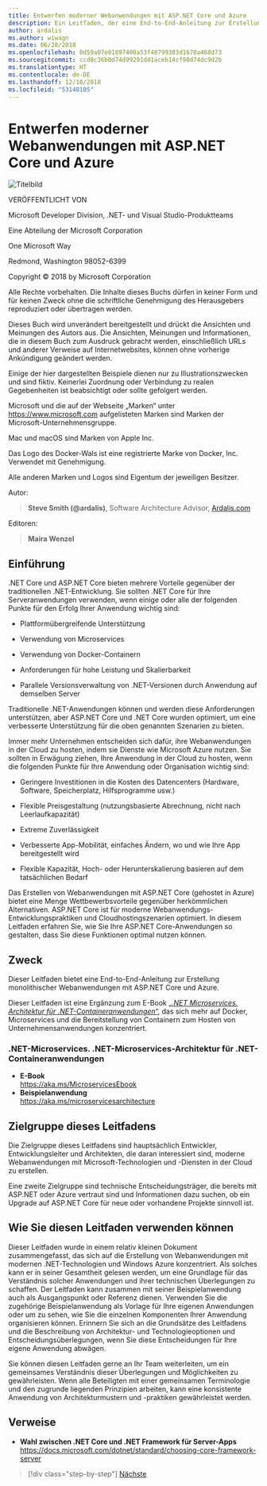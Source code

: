 ```yaml
---
title: Entwerfen moderner Webanwendungen mit ASP.NET Core und Azure
description: Ein Leitfaden, der eine End-to-End-Anleitung zur Erstellung monolithischer Webanwendungen mit ASP.NET Core und Azure bietet.
author: ardalis
ms.author: wiwagn
ms.date: 06/28/2018
ms.openlocfilehash: 0d59a07e01897400a53f48799383d1670a468d73
ms.sourcegitcommit: ccd8c36b0d74d99291d41aceb14cf98d74dc9d2b
ms.translationtype: HT
ms.contentlocale: de-DE
ms.lasthandoff: 12/10/2018
ms.locfileid: "53148105"
---
```

# <a name="architect-modern-web-applications-with-aspnet-core-and-azure"></a>Entwerfen moderner Webanwendungen mit ASP.NET Core und Azure

![Titelbild](./media/cover.png)

VERÖFFENTLICHT VON

Microsoft Developer Division, .NET- und Visual Studio-Produktteams

Eine Abteilung der Microsoft Corporation

One Microsoft Way

Redmond, Washington 98052-6399

Copyright © 2018 by Microsoft Corporation

Alle Rechte vorbehalten. Die Inhalte dieses Buchs dürfen in keiner Form und für keinen Zweck ohne die schriftliche Genehmigung des Herausgebers reproduziert oder übertragen werden.

Dieses Buch wird unverändert bereitgestellt und drückt die Ansichten und Meinungen des Autors aus. Die Ansichten, Meinungen und Informationen, die in diesem Buch zum Ausdruck gebracht werden, einschließlich URLs und anderer Verweise auf Internetwebsites, können ohne vorherige Ankündigung geändert werden.

Einige der hier dargestellten Beispiele dienen nur zu Illustrationszwecken und sind fiktiv. Keinerlei Zuordnung oder Verbindung zu realen Gegebenheiten ist beabsichtigt oder sollte gefolgert werden.

Microsoft und die auf der Webseite „Marken“ unter https://www.microsoft.com aufgelisteten Marken sind Marken der Microsoft-Unternehmensgruppe.

Mac und macOS sind Marken von Apple Inc.

Das Logo des Docker-Wals ist eine registrierte Marke von Docker, Inc. Verwendet mit Genehmigung.

Alle anderen Marken und Logos sind Eigentum der jeweiligen Besitzer.

Autor:

> **Steve Smith (@ardalis)**, Software Architecture Advisor, [Ardalis.com](https://ardalis.com)

Editoren:

> **Maira Wenzel**

## <a name="introduction"></a>Einführung

.NET Core und ASP.NET Core bieten mehrere Vorteile gegenüber der traditionellen .NET-Entwicklung. Sie sollten .NET Core für Ihre Serveranwendungen verwenden, wenn einige oder alle der folgenden Punkte für den Erfolg Ihrer Anwendung wichtig sind:

- Plattformübergreifende Unterstützung

- Verwendung von Microservices

- Verwendung von Docker-Containern

- Anforderungen für hohe Leistung und Skalierbarkeit

- Parallele Versionsverwaltung von .NET-Versionen durch Anwendung auf demselben Server

Traditionelle .NET-Anwendungen können und werden diese Anforderungen unterstützen, aber ASP.NET Core und .NET Core wurden optimiert, um eine verbesserte Unterstützung für die oben genannten Szenarien zu bieten.

Immer mehr Unternehmen entscheiden sich dafür, ihre Webanwendungen in der Cloud zu hosten, indem sie Dienste wie Microsoft Azure nutzen. Sie sollten in Erwägung ziehen, Ihre Anwendung in der Cloud zu hosten, wenn die folgenden Punkte für Ihre Anwendung oder Organisation wichtig sind:

- Geringere Investitionen in die Kosten des Datencenters (Hardware, Software, Speicherplatz, Hilfsprogramme usw.)

- Flexible Preisgestaltung (nutzungsbasierte Abrechnung, nicht nach Leerlaufkapazität)

- Extreme Zuverlässigkeit

- Verbesserte App-Mobilität, einfaches Ändern, wo und wie Ihre App bereitgestellt wird

- Flexible Kapazität, Hoch- oder Herunterskalierung basieren auf dem tatsächlichen Bedarf

Das Erstellen von Webanwendungen mit ASP.NET Core (gehostet in Azure) bietet eine Menge Wettbewerbsvorteile gegenüber herkömmlichen Alternativen. ASP.NET Core ist für moderne Webanwendungs-Entwicklungspraktiken und Cloudhostingszenarien optimiert. In diesem Leitfaden erfahren Sie, wie Sie Ihre ASP.NET Core-Anwendungen so gestalten, dass Sie diese Funktionen optimal nutzen können.

## <a name="purpose"></a>Zweck

Dieser Leitfaden bietet eine End-to-End-Anleitung zur Erstellung monolithischer Webanwendungen mit ASP.NET Core und Azure.

Dieser Leitfaden ist eine Ergänzung zum E-Book [„_.NET Microservices. Architektur für .NET-Containeranwendungen_“](../microservices-architecture/index.md), das sich mehr auf Docker, Microservices und die Bereitstellung von Containern zum Hosten von Unternehmensanwendungen konzentriert.

### <a name="net-microservices-architecture-for-containerized-net-applications"></a>.NET-Microservices. .NET-Microservices-Architektur für .NET-Containeranwendungen

- **E-Book**  
  <https://aka.ms/MicroservicesEbook>
- **Beispielanwendung**  
  <https://aka.ms/microservicesarchitecture>

## <a name="who-should-use-this-guide"></a>Zielgruppe dieses Leitfadens

Die Zielgruppe dieses Leitfadens sind hauptsächlich Entwickler, Entwicklungsleiter und Architekten, die daran interessiert sind, moderne Webanwendungen mit Microsoft-Technologien und -Diensten in der Cloud zu erstellen.

Eine zweite Zielgruppe sind technische Entscheidungsträger, die bereits mit ASP.NET oder Azure vertraut sind und Informationen dazu suchen, ob ein Upgrade auf ASP.NET Core für neue oder vorhandene Projekte sinnvoll ist.

## <a name="how-you-can-use-this-guide"></a>Wie Sie diesen Leitfaden verwenden können

Dieser Leitfaden wurde in einem relativ kleinen Dokument zusammengefasst, das sich auf die Erstellung von Webanwendungen mit modernen .NET-Technologien und Windows Azure konzentriert. Als solches kann er in seiner Gesamtheit gelesen werden, um eine Grundlage für das Verständnis solcher Anwendungen und ihrer technischen Überlegungen zu schaffen. Der Leitfaden kann zusammen mit seiner Beispielanwendung auch als Ausgangspunkt oder Referenz dienen. Verwenden Sie die zugehörige Beispielanwendung als Vorlage für Ihre eigenen Anwendungen oder um zu sehen, wie Sie die einzelnen Komponenten Ihrer Anwendung organisieren können. Erinnern Sie sich an die Grundsätze des Leitfadens und die Beschreibung von Architektur- und Technologieoptionen und Entscheidungsüberlegungen, wenn Sie diese Entscheidungen für Ihre eigene Anwendung abwägen.

Sie können diesen Leitfaden gerne an Ihr Team weiterleiten, um ein gemeinsames Verständnis dieser Überlegungen und Möglichkeiten zu gewährleisten. Wenn alle Beteiligten mit einer gemeinsamen Terminologie und den zugrunde liegenden Prinzipien arbeiten, kann eine konsistente Anwendung von Architekturmustern und -praktiken gewährleistet werden.

## <a name="references"></a>Verweise

- **Wahl zwischen .NET Core und .NET Framework für Server-Apps**  
  <https://docs.microsoft.com/dotnet/standard/choosing-core-framework-server>

>[!div class="step-by-step"]
>[Nächste](modern-web-applications-characteristics.md)